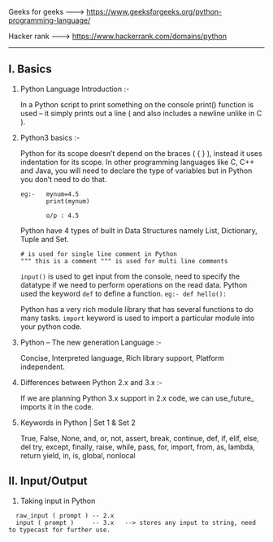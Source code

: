 
Geeks for geeks  --->  https://www.geeksforgeeks.org/python-programming-language/

Hacker rank      ---> https://www.hackerrank.com/domains/python

*** 

## I. Basics 

1. Python Language Introduction :-

   In a Python script to print something on the console print() function is used – it simply prints out a line ( and also includes a newline unlike in C ). 
   
2. Python3 basics :-
   
   Python for its scope doesn’t depend on the braces ( { } ), instead it uses indentation for its scope.
   In other programming languages like C, C++ and Java, you will need to declare the type of variables but in Python you don’t need to do that.
   
   ```
   eg:-   mynum=4.5
          print(mynum)      

          o/p : 4.5
   ```
   
   Python have 4 types of built in Data Structures namely List, Dictionary, Tuple and Set.
   
   ```   
   # is used for single line comment in Python
   """ this is a comment """ is used for multi line comments
   ```

   `input()` is used to get input from the console, need to specify the datatype if we need to perform operations on the read data.
   Python used the keyword `def` to define a function.  ` eg:- def hello(): `

   Python has a very rich module library that has several functions to do many tasks. 
   `import` keyword is used to import a particular module into your python code. 

3. Python – The new generation Language :-

   Concise, Interpreted language, Rich library support, Platform independent.
 
 4. Differences between Python 2.x and 3.x :-
 
    If we are planning Python 3.x support in 2.x code, we can use_future_ imports it in the code.
    
 5. Keywords in Python | Set 1 & Set 2
 
    True, False, None, and, or, not, assert, break, continue, def, if, elif, else, del
    try, except, finally, raise, while, pass, for, import, from, as, lambda, return
    yield, in, is, global, nonlocal
 

## II. Input/Output
 1. Taking input in Python
   ```   
     raw_input ( prompt ) -- 2.x
     input ( prompt )     -- 3.x   --> stores any input to string, need to typecast for further use.
   ```  

